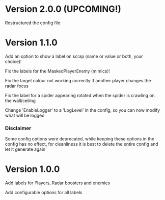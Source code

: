 # Version 2.0.0 (UPCOMING!)

Restructured the config file

# Version 1.1.0

Add an option to show a label on scrap (name or value or both, your choice)!

Fix the labels for the MaskedPlayerEnemy (mimics)!

Fix the target colour not working correctly if another player changes the radar focus

Fix the label for a spider appearing rotated when the spider is crawling on the wall/ceiling

Change 'EnableLogger' to a 'LogLevel' in the config, so you can now modify what will be logged

### Disclaimer
Some config options were deprecated, while keeping these options in the config has no effect, for cleanliness it is best to delete the entire config and let it generate again  

# Version 1.0.0

Add labels for Players, Radar boosters and enemies

Add configurable options for all labels